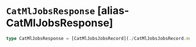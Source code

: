 # `CatMlJobsResponse` [alias-CatMlJobsResponse]
```typescript
type CatMlJobsResponse = [CatMlJobsJobsRecord](./CatMlJobsJobsRecord.md)[];
```
